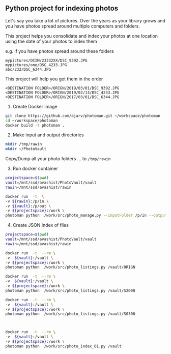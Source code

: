 ## Python project for indexing photos

Let's say you take a lot of pictures. Over the years as your library grows and you have photos spread around 
multiple computers and folders. 

This project helps you consolidate and index your photos at one location using the date of your photos to index them

e.g. if you have photos spread around these folders 

```
mypictures/DCIM/23332XX/DSC_9392.JPG
mypictures/one/DSC_4233.JPG 
abc/232/DSC_6344.JPG
```

This project will help you get them in the order
```
<DESTINATION FOLDER>/ORIGN/2019/03/01/DSC_9392.JPG
<DESTINATION FOLDER>/ORIGN/2019/02/13/DSC_4233.JPG
<DESTINATION FOLDER>/ORIGN/2017/03/01/DSC_6344.JPG
```


1. Create Docker image
```bash
git clone https://github.com/ajarv/photoman.git ~/workspace/photoman
cd ~/workspace/photoman
docker build -t photoman .
```


2. Make input and output directories

```bash
mkdir /tmp/rawin
mkdir ~/PhotoVault
```
Copy/Dump all your photo folders ...  to  `/tmp/rawin`

3. Run docker container

```bash
projectspace=$(pwd)
vault=/mnt/ssd/avashist/PhotoVault/vault
rawin=/mnt/ssd/avashist/rawin

docker run  -t  \
-v ${rawin}:/p/in \
-v ${vault}:/p/out \
-v ${projectspace}:/work \
photoman python  /work/src/photo_manage.py --inputFolder /p/in --outputFolder /p/out 

```


4. Create JSON Index of files

```bash
projectspace=$(pwd)
vault=/mnt/ssd/avashist/PhotoVault/vault
rawin=/mnt/ssd/avashist/rawin

docker run  -t  --rm \
-v  ${vault}:/vault \
-v ${projectspace}:/work \
photoman python  /work/src/photo_listings.py /vault/ORIGN 

docker run  -t  --rm \
-v  ${vault}:/vault \
-v ${projectspace}:/work \
photoman python  /work/src/photo_listings.py /vault/S2000 

docker run  -t  --rm \
-v  ${vault}:/vault \
-v ${projectspace}:/work \
photoman python  /work/src/photo_listings.py /vault/S0300 



docker run  -t  --rm \
-v  ${vault}:/vault \
-v ${projectspace}:/work \
photoman python  /work/src/photo_index_01.py /vault 


```



